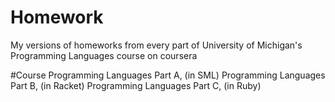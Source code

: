 # Homework
My versions of homeworks from every part of University of Michigan's Programming Languages course on coursera

#Course
Programming Languages Part A, (in SML)
Programming Languages Part B, (in Racket)
Programming Languages Part C, (in Ruby)
